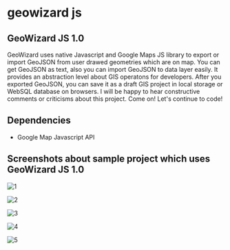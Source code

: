 # geowizard js

## GeoWizard JS 1.0

GeoWizard uses native Javascript and Google Maps JS library to export or import GeoJSON from user drawed geometries which are on map. You can get GeoJSON as text, also you can import GeoJSON to data layer easily. It provides an abstraction level about GIS operatons for developers. After you exported GeoJSON, you can save it as a draft GIS project in local storage or WebSQL database on browsers. I will be happy to hear constructive comments or criticisms about this project. Come on! Let's continue to code!

## Dependencies

* Google Map Javascript API

## Screenshots about sample project which uses GeoWizard JS 1.0

![1](https://user-images.githubusercontent.com/2838457/31579507-ad828a6a-b140-11e7-8c8e-de8e8c17f9b3.png)

![2](https://user-images.githubusercontent.com/2838457/31579508-ada7ec60-b140-11e7-9cdd-ff6c00fd99c4.png)

![3](https://user-images.githubusercontent.com/2838457/31579509-add44378-b140-11e7-8949-ab0e1b3485b4.png)

![4](https://user-images.githubusercontent.com/2838457/31579510-adfc307c-b140-11e7-847c-1cf660b976cb.png)

![5](https://user-images.githubusercontent.com/2838457/31579511-ae25b37a-b140-11e7-8736-e0a128701045.png)
